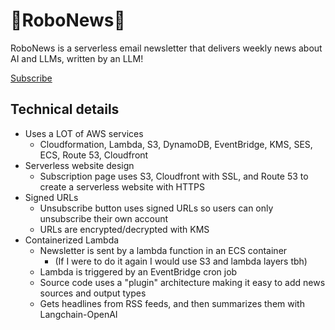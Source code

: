 # 🤖RoboNews🤖
RoboNews is a serverless email newsletter that delivers weekly news about AI and LLMs, written by an LLM!

[Subscribe](https://kanesweet.com/robonews/subscribe)

## Technical details
- Uses a LOT of AWS services
  - Cloudformation, Lambda, S3, DynamoDB, EventBridge, KMS, SES, ECS, Route 53, Cloudfront
- Serverless website design
  - Subscription page uses S3, Cloudfront with SSL, and Route 53 to create a serverless website with HTTPS
- Signed URLs
  - Unsubscribe button uses signed URLs so users can only unsubscribe their own account
  - URLs are encrypted/decrypted with KMS
- Containerized Lambda
  - Newsletter is sent by a lambda function in an ECS container
    - (If I were to do it again I would use S3 and lambda layers tbh)
  - Lambda is triggered by an EventBridge cron job
  - Source code uses a "plugin" architecture making it easy to add news sources and output types
  - Gets headlines from RSS feeds, and then summarizes them with Langchain-OpenAI
